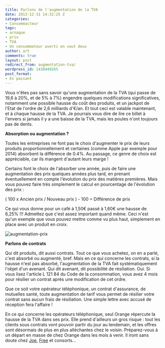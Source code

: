 ```yaml
---
title: Parlons de l'augmentation de la TVA
date: 2013-12-31 14:32:25 Z
categories:
- Consommacteur
tags:
- arnaque
- prix
- TVA
- Un consommateur averti en vaut deux
author: art
comments: true
layout: post
redirect_from: augmentation-tva/
wordpress_id: 1438449265
post_format:
- En passant
---
```


Vous n'êtes pas sans savoir qu'une augmentation de la TVA (qui passe de 19,6 à 20%, et de 5% à 7%) engendre quelques modifications significatives, notamment une possible hausse du coût des produits, et un jackpot de l'Etat de l'ordre de 2,6 milliards d'€/an. Et tout ceci est valable maintenant, et à chaque hausse de la TVA. Je pourrais vous dire de lire ce billet à l'envers si jamais il y a une baisse de la TVA, mais les poules n'ont toujours pas de dents.

**Absorption ou augmentation ?**

Toutes les entreprises ne font pas le choix d'augmenter le prix de leurs produits proportionnellement et certaines (comme Apple par exemple pour 2014) absorbent la différence de 0.4%. Au passage, ce genre de choix est appréciable, car ils mangent d'autant leurs marge !

Certains font le choix de l'absorber une année, puis de faire une augmentation des prix quelques années plus tard, en prenant éventuellement en compte l'évolution du prix des matières premières. Mais vous pouvez faire très simplement le calcul en pourcentage de l'évolution des prix :

( 100 x Ancien prix / Nouveau prix ) - 100 = Différence de prix

Ce qui vous donne pour un café à 1,50€ passé à 1,60€ une hausse de 6,25% !!! Admettez que c'est assez important quand même. Ceci n'est qu'un exemple que vous pouvez mettre comme vu plus haut, simplement en place avec un produit en croix.

<img alt="augmentation-prix" data-src="https://static.irz.fr/2013/12/augmentation-prix-640x308.jpg" src="https://static.irz.fr/thumb.php?size=<100&crop=0&src=https://static.irz.fr/2013/12/augmentation-prix-640x308.jpg" />

**Parlons de contrats**

Qui dit produits, dit aussi contrats. Tout ce que vous achetez, on en a parlé, c'est absorbé ou augmenté, bref. Mais en ce qui concerne les contrats, si la hausse n'est pas absorbé, l'augmentation de la TVA fait systématiquement l'objet d'un avenant. Qui dit avenant, dit possibilité de résiliation. Oui. Si vous lisez l'article L 121 84 du Code de la consommation, vous avez 4 mois pour résilier un contrat après une modification de cet ordre.

Que ce soit votre opérateur téléphonique, un contrat d'assurance, de mutuelles santé, toute augmentation de tarif vous permet de résilier votre contrat sans aucun frais de résiliation. Une simple lettre avec accusé de réception fera l'affaire !

En ce qui concerne les opérateurs téléphonique, seul Orange répercute la hausse de la TVA dans ses prix. Elle prend d'ailleurs un gros risque : tout les clients sous contrats vont pouvoir partir du jour au lendemain, et les offres sont désormais de plus en plus alléchantes chez le voisin. Préparez-vous à un départ en masse de chez Orange dans les mois à venir. Il iront sans doute chez [Joe](https://irz.fr/recherche?q=joe-mobile), [Free](https://irz.fr/recherche?q=free) et consorts...


